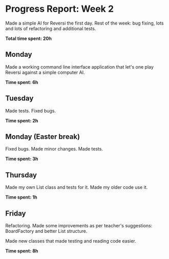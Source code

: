 Progress Report: Week 2
=======================

Made a simple AI for Reversi the first day. Rest of the week: bug fixing, lots and lots of refactoring and additional tests.

**Total time spent: 20h**

## Monday

Made a working command line interface application that let's one play Reversi against a simple computer AI.

**Time spent: 6h**

## Tuesday

Made tests. Fixed bugs.

**Time spent: 2h**

## Monday (Easter break)

Fixed bugs. Made minor changes. Made tests.

**Time spent: 3h**

## Thursday

Made my own List class and tests for it. Made my older code use it.

**Time spent: 1h**

## Friday

Refactoring. Made some improvements as per teacher's suggestions: BoardFactory and better List structure.

Made new classes that made testing and reading code easier.

**Time spent: 8h**
